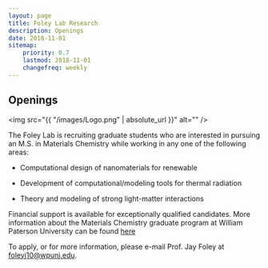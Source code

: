```yaml
---
layout: page
title: Foley Lab Research
description: Openings
date: 2018-11-01
sitemap:
    priority: 0.7
    lastmod: 2018-11-01
    changefreq: weekly
---
```

## Openings

<span class="image left"><img src="{{ "/images/Logo.png" | absolute_url }}" alt="" /></span>

<!-- The Foley group works by the motto the difficult we do immediately, the impossible takes a little longer. -->
The Foley Lab is recruiting graduate students who are interested in pursuing an M.S. in Materials Chemistry 
while working in any one of the following areas:

- Computational design of nanomaterials for renewable

- Development of computational/modeling tools for thermal radiation

- Theory and modeling of strong light-matter interactions 

Financial support is available for exceptionally qualified candidates.
More information about the Materials Chemistry graduate program at William Paterson University
can be found [here](https://www.wpunj.edu/cosh/departments/chemistry/graduate-programs/)

To apply, or for more information, please e-mail Prof. Jay Foley at <foleyj10@wpunj.edu>.
 <!--  </p> </div> . -->
